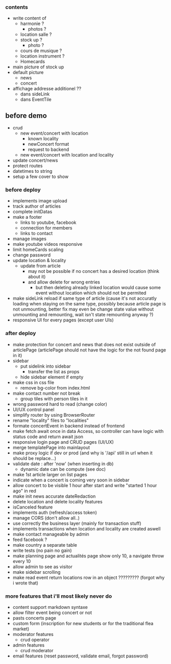 ### contents

- write content of
  - harmonie ?
    - photos ?
  - location salle ?
  - stock up ?
    - photo ?
  - cours de musique ?
  - location instrument ?
  - Homecards
- main picture of stock up
- default picture
  - news
  - concert
- affichage addresse additionel ??
  - dans sideLink
  - dans EventTile

## before demo

- crud
  - new event/concert with location
    - known locality
    - newConcert format
    - request to backend
  - new event/concert with location and locality
- update concert/news
- protect routes
- datetimes to string
- setup a few cover to show

### before deploy

- implements image upload
- track author of articles
- complete initDatas
- make a footer
  - links to youtube, facebook
  - connection for members
  - links to contact
- manage images
- make youtube videos responsive
- limit homeCards scaling
- change password
- update location & locality
  - update from article
    - may not be possible if no concert has a desired location (think about it)
    - and allow delete for wrong entries
      - but then deleting already linked location would cause some event without location which should not be permited
- make sideLink reload if same type of article (cause it's not accuratly loading when staying on the same type, possibly because article page is not unmounting, better fix may even be change state value without unmounting and remounting, wait isn't state remounting anyway ?)
- responsive UI for every pages (except user UIs)

### after deploy

- make protection for concert and news that does not exist outside of articlePage (articlePage should not have the logic for the not found page in it)
- sidebar
  - put sidelink into sidebar
    - transfer the list as props
  - hide sidebar element if empty
- make css in css file
  - remove bg-color from index.html
- make contact number not break
  - group tiles with person tiles in it
- wrong password hard to read (change color)
- UI/UX control panel
- simplify router by using BrowserRouter
- rename "locality" files to "localities"
- formate concertEvent in backend instead of frontend
- make fetch await once in data Access, so controller can have logic with status code and return await json
- responsive login page and CRUD pages (UI/UX)
- merge templatePage into mainlayout
- make proxy logic if dev or prod (and why is '/api' still in url when it should be replace...)
- validate date : after 'now' (when inserting in db)
  - dynamic date can be compute (see doc)
- make 1st article larger on list pages
- indicate when a concert is coming very soon in sidebar
- allow concert to be visible 1 hour after start and write "started 1 hour ago" in red
- make init news accurate dateRedaction
- delete location and delete locality features
- isCanceled feature
- implements auth (refresh/access token)
- manage CORS (don't allow all..)
- use correctly the business layer (mainly for transaction stuff)
- implements transactions when location and locality are created aswell
- make contact manageable by admin
- feed facebook ?
- make country a separate table
- write tests (no pain no gain)
- make planning page and actualités page show only 10, a navigate throw every 10
- allow admin to see as visitor
- make sidebar scrolling
- make read event return locations row in an object ????????? (forgot why i wrote that)

### more features that i'll most likely never do

- content support markdown syntaxe
- allow filter event being concert or not
- pasts concerts page
- custom form (inscription for new students or for the traditional flea market)
- moderator features
  - crud operator
- admin features
  - crud moderator
- email features (reset password, validate email, forgot password)